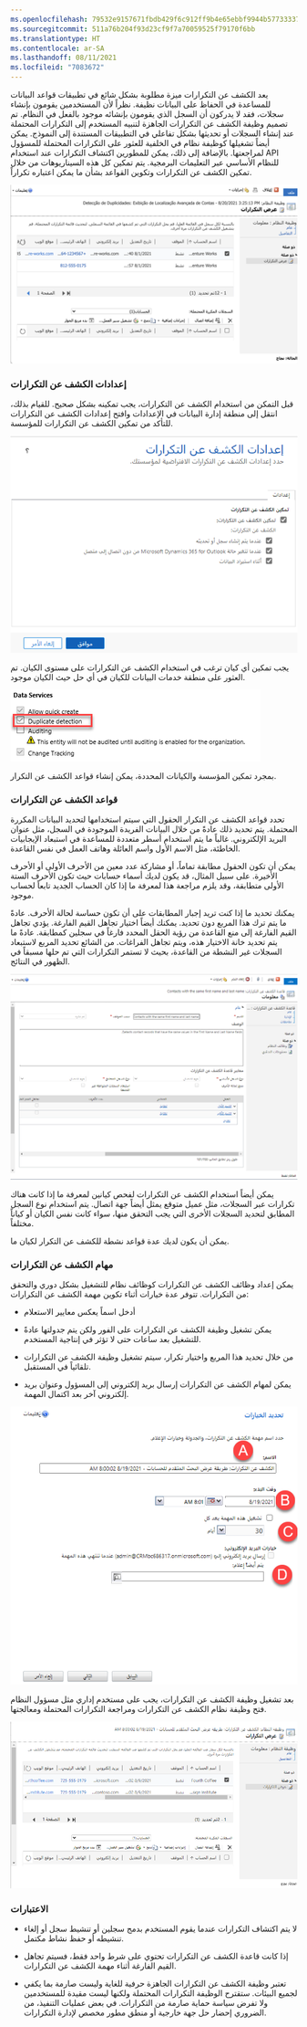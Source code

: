 ```yaml
---
ms.openlocfilehash: 79532e9157671fbdb429f6c912ff9b4e65ebbf9944b5773333736fe9fbe3c62a
ms.sourcegitcommit: 511a76b204f93d23cf9f7a70059525f79170f6bb
ms.translationtype: HT
ms.contentlocale: ar-SA
ms.lasthandoff: 08/11/2021
ms.locfileid: "7083672"
---
```

يعد الكشف عن التكرارات ميزة مطلوبة بشكل شائع في تطبيقات قواعد البيانات للمساعدة في الحفاظ على البيانات نظيفة. نظراً لأن المستخدمين يقومون بإنشاء سجلات، فقد لا يدركون أن السجل الذي يقومون بإنشائه موجود بالفعل في النظام. تم تصميم وظيفة الكشف عن التكرارات الجاهزة لتنبيه المستخدم إلى التكرارات المحتملة عند إنشاء السجلات أو تحديثها بشكل تفاعلي في التطبيقات المستندة إلى النموذج. يمكن أيضاً تشغيلها كوظيفة نظام في الخلفية للعثور على التكرارات المحتملة للمسؤول لمراجعتها. بالإضافة إلى ذلك، يمكن للمطورين اكتشاف التكرارات عند استخدام API للنظام الأساسي عبر التعليمات البرمجية. يتم تمكين كل هذه السيناريوهات من خلال تمكين الكشف عن التكرارات وتكوين القواعد بشأن ما يمكن اعتباره تكراراً.

![لقطة شاشة للنافذة المنبثقة تعرض التكرارات التي تم اكتشافها](../media/L2_Create_Duplicate_Detection_Rules_image1.png)

### <a name="duplicate-detection-settings"></a>إعدادات الكشف عن التكرارات
قبل التمكن من استخدام الكشف عن التكرارات، يجب تمكينه بشكل صحيح. للقيام بذلك، انتقل إلى منطقة إدارة البيانات في الإعدادات وافتح إعدادات الكشف عن التكرارات للتأكد من تمكين الكشف عن التكرارات للمؤسسة. 

![لقطة شاشة تعرض قائمة إعدادات الكشف عن التكرارات](../media/L2_Create_Duplicate_Detection_Rules_image2.png)

يجب تمكين أي كيان ترغب في استخدام الكشف عن التكرارات على مستوى الكيان. تم العثور على منطقة خدمات البيانات للكيان في أي حل حيث الكيان موجود. 

![لقطة شاشة تعرض علامة اختيار الكشف عن التكرارات لتمكين الكشف عن التكرارات في خدمات البيانات](../media/L2_Create_Duplicate_Detection_Rules_image3.png)

بمجرد تمكين المؤسسة والكيانات المحددة، يمكن إنشاء قواعد الكشف عن التكرار. 

### <a name="duplicate-detection-rules"></a>قواعد الكشف عن التكرارات
تحدد قواعد الكشف عن التكرار الحقول التي سيتم استخدامها لتحديد البيانات المكررة المحتملة. يتم تحديد ذلك عادةً من خلال البيانات الفريدة الموجودة في السجل، مثل عنوان البريد الإلكتروني. غالباً ما يتم استخدام أسطر متعددة للمساعدة في استبعاد الإيجابيات الخاطئة، مثل الاسم الأول واسم العائلة وهاتف العمل في نفس القاعدة. 

يمكن أن تكون الحقول مطابقة تماماً، أو مشاركة عدد معين من الأحرف الأولى أو الأحرف الأخيرة. على سبيل المثال، قد يكون لديك أسماء حسابات حيث تكون الأحرف الستة الأولى متطابقة، وقد يلزم مراجعة هذا لمعرفة ما إذا كان الحساب الجديد تابعاً لحساب موجود. 

يمكنك تحديد ما إذا كنت تريد إجبار المطابقات على أن تكون حساسة لحالة الأحرف. عادةً ما يتم ترك هذا المربع دون تحديد. يمكنك أيضاً اختيار تجاهل القيم الفارغة. يؤدي تجاهل القيم الفارغة إلى منع القاعدة من رؤية الحقل المحدد فارغاً في سجلين كمطابقة. عادةً ما يتم تحديد خانة الاختيار هذه، ويتم تجاهل الفراغات. من الشائع تحديد المربع لاستبعاد السجلات غير النشطة من القاعدة، بحيث لا تستمر التكرارات التي تم حلها مسبقاً في الظهور في النتائج. 

![لقطة شاشة تعرض نموذج إنشاء قاعدة الكشف عن التكرارات](../media/L2_Create_Duplicate_Detection_Rules_image4.png)

يمكن أيضاً استخدام الكشف عن التكرارات لفحص كيانين لمعرفة ما إذا كانت هناك تكرارات عبر السجلات، مثل عميل متوقع يمثل أيضاً جهة اتصال. يتم استخدام نوع السجل المطابق لتحديد السجلات الأخرى التي يجب التحقق منها، سواء كانت نفس الكيان أو كياناً مختلفاً. 

يمكن أن يكون لديك عدة قواعد نشطة للكشف عن التكرار لكيان ما. 

### <a name="duplicate-detection-jobs"></a>مهام الكشف عن التكرارات
يمكن إعداد وظائف الكشف عن التكرارات كوظائف نظام للتشغيل بشكل دوري والتحقق من التكرارات. تتوفر عدة خيارات أثناء تكوين مهمة الكشف عن التكرارات:

- أدخل اسماً يعكس معايير الاستعلام

- يمكن تشغيل وظيفة الكشف عن التكرارات على الفور ولكن يتم جدولتها عادةً للتشغيل بعد ساعات حتى لا تؤثر في إنتاجية المستخدم. 

- من خلال تحديد هذا المربع واختيار تكرار، سيتم تشغيل وظيفة الكشف عن التكرارات تلقائياً في المستقبل. 

- يمكن لمهام الكشف عن التكرارات إرسال بريد إلكتروني إلى المسؤول وعنوان بريد إلكتروني آخر بعد اكتمال المهمة. 

![لقطة شاشة توضح خطوات إنشاء وظيفة الكشف عن التكرارات](../media/L2_Create_Duplicate_Detection_Rules_image5.png)

بعد تشغيل وظيفة الكشف عن التكرارات، يجب على مستخدم إداري مثل مسؤول النظام فتح وظيفة نظام الكشف عن التكرارات ومراجعة التكرارات المحتملة ومعالجتها. 

![لقطة شاشة تعرض التكرارات التي تم اكتشافها بواسطة وظيفة الكشف عن التكرارات](../media/L2_Create_Duplicate_Detection_Rules_image6.png)  

### <a name="considerations"></a>الاعتبارات
- لا يتم اكتشاف التكرارات عندما يقوم المستخدم بدمج سجلين أو تنشيط سجل أو إلغاء تنشيطه أو حفظ نشاط مكتمل.

- إذا كانت قاعدة الكشف عن التكرارات تحتوي على شرط واحد فقط، فسيتم تجاهل القيم الفارغة أثناء مهمة الكشف عن التكرارات.

- تعتبر وظيفة الكشف عن التكرارات الجاهزة حرفية للغاية وليست صارمة بما يكفي لجميع البيئات. ستقترح الوظيفة التكرارات المحتملة ولكنها ليست مقيدة للمستخدمين ولا تفرض سياسة حماية صارمة من التكرارات. في بعض عمليات التنفيذ، من الضروري إحضار حل جهة خارجية أو منطق مطور مخصص لإدارة التكرارات. 

